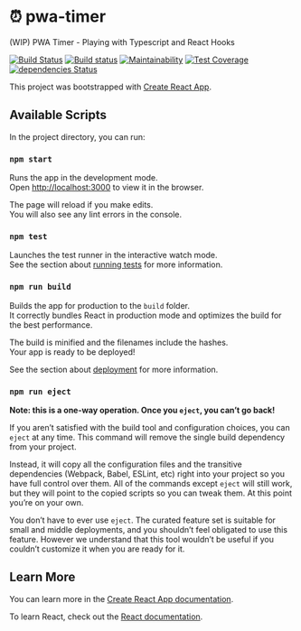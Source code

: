 # :alarm_clock: pwa-timer
(WIP) PWA Timer - Playing with Typescript and React Hooks

[![Build Status](https://travis-ci.org/iondrimba/pwa-timer.svg?branch=master)](https://travis-ci.org/iondrimba/pwa-timer)
[![Build status](https://ci.appveyor.com/api/projects/status/55uk8veg7uv5itbn/branch/master?svg=true)](https://ci.appveyor.com/project/iondrimba/pwa-timer/branch/master)
[![Maintainability](https://api.codeclimate.com/v1/badges/752f7d627e89df0e6a6d/maintainability)](https://codeclimate.com/github/iondrimba/pwa-timer/maintainability)
[![Test Coverage](https://api.codeclimate.com/v1/badges/752f7d627e89df0e6a6d/test_coverage)](https://codeclimate.com/github/iondrimba/pwa-timer/test_coverage)
[![dependencies Status](https://david-dm.org/iondrimba/pwa-timer/status.svg)](https://david-dm.org/iondrimba/pwa-timer)

This project was bootstrapped with [Create React App](https://github.com/facebook/create-react-app).

## Available Scripts

In the project directory, you can run:

### `npm start`

Runs the app in the development mode.<br>
Open [http://localhost:3000](http://localhost:3000) to view it in the browser.

The page will reload if you make edits.<br>
You will also see any lint errors in the console.

### `npm test`

Launches the test runner in the interactive watch mode.<br>
See the section about [running tests](https://facebook.github.io/create-react-app/docs/running-tests) for more information.

### `npm run build`

Builds the app for production to the `build` folder.<br>
It correctly bundles React in production mode and optimizes the build for the best performance.

The build is minified and the filenames include the hashes.<br>
Your app is ready to be deployed!

See the section about [deployment](https://facebook.github.io/create-react-app/docs/deployment) for more information.

### `npm run eject`

**Note: this is a one-way operation. Once you `eject`, you can’t go back!**

If you aren’t satisfied with the build tool and configuration choices, you can `eject` at any time. This command will remove the single build dependency from your project.

Instead, it will copy all the configuration files and the transitive dependencies (Webpack, Babel, ESLint, etc) right into your project so you have full control over them. All of the commands except `eject` will still work, but they will point to the copied scripts so you can tweak them. At this point you’re on your own.

You don’t have to ever use `eject`. The curated feature set is suitable for small and middle deployments, and you shouldn’t feel obligated to use this feature. However we understand that this tool wouldn’t be useful if you couldn’t customize it when you are ready for it.

## Learn More

You can learn more in the [Create React App documentation](https://facebook.github.io/create-react-app/docs/getting-started).

To learn React, check out the [React documentation](https://reactjs.org/).

